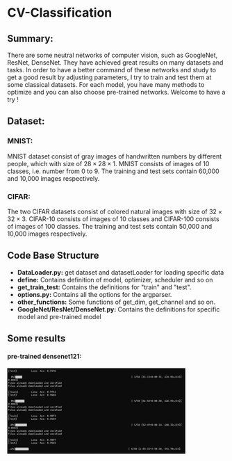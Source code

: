 # CV-Classification
##  **Summary:**

There are some neutral networks of computer vision, such as GoogleNet, ResNet, DenseNet. They have achieved great results on many datasets and tasks. In order to have a better command of these networks and study to get a good result by adjusting parameters, I try to train and test them at some classical datasets. For each model, you have many methods to optimize and you can also choose pre-trained networks. Welcome to have a try !

##  **Dataset:**

### MNIST:

MNIST dataset consist of gray images of handwritten numbers by different people, which with size of $28\times28\times1$​. MNIST consists of images of 10 classes, i.e. number from 0 to 9. The training and test sets contain 60,000 and 10,000 images respectively.

### CIFAR: 

The two CIFAR datasets consist of colored natural images with size of $32\times32\times3$. CIFAR-10 consists of images of 10 classes and CIFAR-100 consists of images of 100 classes. The training and test sets contain 50,000 and 10,000 images respectively.

## Code Base Structure

- **DataLoader.py:** get dataset and datasetLoader for loading specific data
- **define:** Contains definition of model, optimizer,  scheduler and so on
- **get_train_test:** Contains the definitions for "train" and "test".
- **options.py:** Contains all the options for the argparser.
- **other_functions:** Some functions of get_dim, get_channel and so on.
- **GoogleNet/ResNet/DenseNet.py:** Contains the definitions for specific model and pre-trained model

## Some results

#### pre-trained densenet121:

<img src="pictures of readme\预训练densenet121_224x224.png" alt="预训练densenet121_224x224" style="zoom:40%;" />

